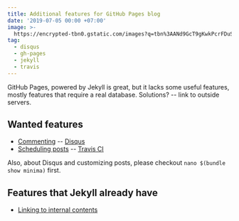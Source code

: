 ```yaml
---
title: Additional features for GitHub Pages blog
date: '2019-07-05 00:00 +07:00'
image: >-
  https://encrypted-tbn0.gstatic.com/images?q=tbn%3AANd9GcT9gKwkPcrFDuSH7LcaAnhMkpK1AVSVk6a9wDWauOY_J6CvKl2r
tag:
  - disqus
  - gh-pages
  - jekyll
  - travis
---
```


GitHub Pages, powered by Jekyll is great, but it lacks some useful features, mostly features that require a real database. Solutions? -- link to outside servers.

<!-- excerpt_separator -->

## Wanted features

- [Commenting](https://disqus.com/admin/install/platforms/jekyll/) -- [Disqus](https://disqus.com/)
- [Scheduling posts](https://shot511.github.io/2018-12-03-how-to-schedule-posts-with-jekyll/) -- [Travis CI](https://travis-ci.org/)

Also, about Disqus and customizing posts, please checkout `nano $(bundle show minima)` first.

## Features that Jekyll already have

- [Linking to internal contents](https://stackoverflow.com/questions/4629675/jekyll-markdown-internal-links)
